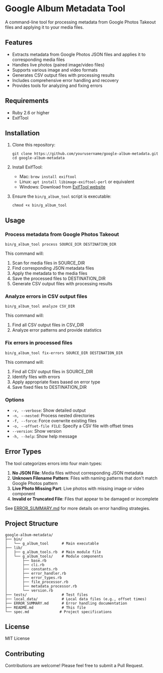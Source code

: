 # Google Album Metadata Tool

A command-line tool for processing metadata from Google Photos Takeout files and applying it to your media files.

## Features

- Extracts metadata from Google Photos JSON files and applies it to corresponding media files
- Handles live photos (paired image/video files)
- Supports various image and video formats
- Generates CSV output files with processing results
- Includes comprehensive error handling and recovery
- Provides tools for analyzing and fixing errors

## Requirements

- Ruby 2.6 or higher
- ExifTool

## Installation

1. Clone this repository:
   ```
   git clone https://github.com/yourusername/google-album-metadata.git
   cd google-album-metadata
   ```

2. Install ExifTool:
   - Mac: `brew install exiftool`
   - Linux: `apt install libimage-exiftool-perl` or equivalent
   - Windows: Download from [ExifTool website](https://exiftool.org/)

3. Ensure the `bin/g_album_tool` script is executable:
   ```
   chmod +x bin/g_album_tool
   ```

## Usage

### Process metadata from Google Photos Takeout

```
bin/g_album_tool process SOURCE_DIR DESTINATION_DIR
```

This command will:
1. Scan for media files in SOURCE_DIR
2. Find corresponding JSON metadata files
3. Apply the metadata to the media files
4. Save the processed files to DESTINATION_DIR
5. Generate CSV output files with processing results

### Analyze errors in CSV output files

```
bin/g_album_tool analyze CSV_DIR
```

This command will:
1. Find all CSV output files in CSV_DIR
2. Analyze error patterns and provide statistics

### Fix errors in processed files

```
bin/g_album_tool fix-errors SOURCE_DIR DESTINATION_DIR
```

This command will:
1. Find all CSV output files in SOURCE_DIR
2. Identify files with errors
3. Apply appropriate fixes based on error type
4. Save fixed files to DESTINATION_DIR

### Options

- `-v, --verbose`: Show detailed output
- `-n, --nested`: Process nested directories
- `-f, --force`: Force overwrite existing files
- `-o, --offset-file FILE`: Specify a CSV file with offset times
- `--version`: Show version
- `-h, --help`: Show help message

## Error Types

The tool categorizes errors into four main types:

1. **No JSON File**: Media files without corresponding JSON metadata
2. **Unknown Filename Pattern**: Files with naming patterns that don't match Google Photos pattern
3. **Live Photo Missing Part**: Live photos with missing image or video component
4. **Invalid or Truncated File**: Files that appear to be damaged or incomplete

See [ERROR_SUMMARY.md](ERROR_SUMMARY.md) for more details on error handling strategies.

## Project Structure

```
google-album-metadata/
├── bin/
│   └── g_album_tool      # Main executable
├── lib/
│   ├── g_album_tools.rb  # Main module file
│   └── g_album_tools/    # Module components
│       ├── base.rb
│       ├── cli.rb
│       ├── constants.rb
│       ├── error_handler.rb
│       ├── error_types.rb
│       ├── file_processor.rb
│       ├── metadata_processor.rb
│       └── version.rb
├── tests/                # Test files
├── local_data/           # Local data files (e.g., offset times)
├── ERROR_SUMMARY.md      # Error handling documentation
├── README.md             # This file
└── spec.md              # Project specifications
```

## License

MIT License

## Contributing

Contributions are welcome! Please feel free to submit a Pull Request.
